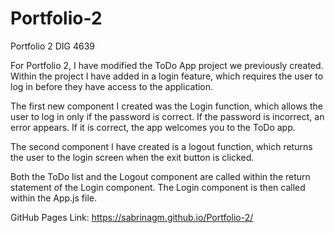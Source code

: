 # Portfolio-2
 Portfolio 2 DIG 4639

For Portfolio 2, I have modified the ToDo App project we previously created. Within the project I have added in a login feature, which requires the user to log in before they have access to the application.

The first new component I created was the Login function, which allows the user to log in only if the password is correct. If the password is incorrect, an error appears. If it is correct, the app welcomes you to the ToDo app.

The second component I have created is a logout function, which returns the user to the login screen when the exit button is clicked.

Both the ToDo list and the Logout component are called within the return statement of the Login component. The Login component is then called within the App.js file.

GitHub Pages Link: https://sabrinagm.github.io/Portfolio-2/